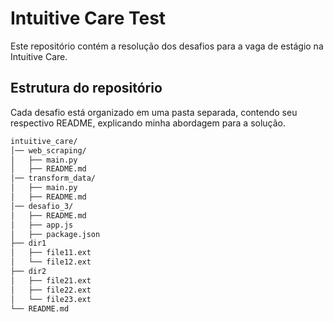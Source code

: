 # Intuitive Care Test
Este repositório contém a resolução dos desafios para a vaga de estágio na Intuitive Care.

## Estrutura do repositório
Cada desafio está organizado em uma pasta separada, contendo seu respectivo README, explicando minha abordagem para a solução.

```bash
intuitive_care/
│── web_scraping/
│   ├── main.py
│   ├── README.md
│── transform_data/
│   ├── main.py
│   ├── README.md
│── desafio_3/
│   ├── README.md
│   ├── app.js
│   ├── package.json
├── dir1
│   ├── file11.ext
│   └── file12.ext
├── dir2
│   ├── file21.ext
│   ├── file22.ext
│   └── file23.ext
└── README.md
```
